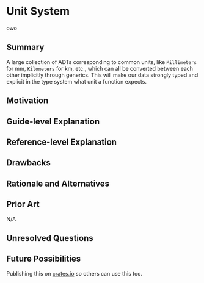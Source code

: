 # Unit System

owo

## Summary

A large collection of ADTs corresponding to common units, like `Millimeters` for
mm, `Kilometers` for km, etc., which can all be converted between each other
implicitly through generics. This will make our data strongly typed and explicit
in the type system what unit a function expects.

## Motivation

## Guide-level Explanation

## Reference-level Explanation

<!-- TODO: Explain how we will actually do this. -->

## Drawbacks

## Rationale and Alternatives

## Prior Art

N/A

## Unresolved Questions

<!-- TODO -->

## Future Possibilities

Publishing this on [crates.io](https://crates.io/) so others can use this too.
